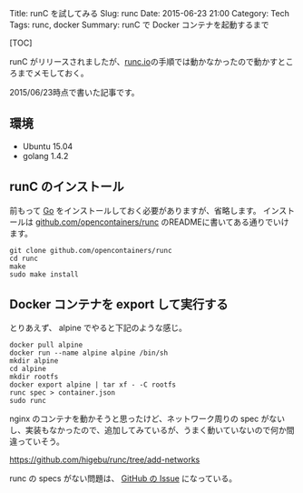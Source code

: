 Title: runC を試してみる
Slug: runc
Date: 2015-06-23 21:00
Category: Tech
Tags: runc, docker
Summary: runC で Docker コンテナを起動するまで

[TOC]

runC がリリースされましたが、[runc.io](http://runc.io)の手順では動かなかったので動かすところまでメモしておく。

2015/06/23時点で書いた記事です。

## 環境

* Ubuntu 15.04
* golang 1.4.2

## runC のインストール

前もって [Go](https://golang.org/) をインストールしておく必要がありますが、省略します。
インストールは [github.com/opencontainers/runc](https://github.com/opencontainers/runc) のREADMEに書いてある通りでいけます。

```
git clone github.com/opencontainers/runc
cd runc
make
sudo make install
```

## Docker コンテナを export して実行する

とりあえず、 alpine でやると下記のような感じ。

```
docker pull alpine
docker run --name alpine alpine /bin/sh
mkdir alpine
cd alpine
mkdir rootfs
docker export alpine | tar xf - -C rootfs
runc spec > container.json
sudo runc
```

nginx のコンテナを動かそうと思ったけど、ネットワーク周りの spec がないし、実装もなかったので、追加してみているが、うまく動いていないので何か間違っていそう。

https://github.com/higebu/runc/tree/add-networks

runc の specs がない問題は、 [GitHub の Issue](https://github.com/opencontainers/runc/issues/15) になっている。
